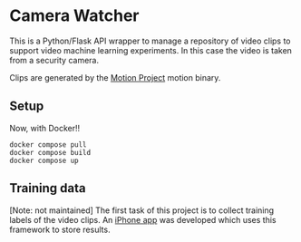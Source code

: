 # Camera Watcher

This is a Python/Flask API wrapper to manage a repository of video clips to support video machine learning experiments. In this case the video is taken from a security camera.

Clips are generated by the [Motion Project](https://github.com/Motion-Project/motion) motion binary.  

## Setup

Now, with Docker!! 

```
docker compose pull
docker compose build
docker compose up
```

## Training data

[Note: not maintained] The first task of this project is to collect training labels of the video clips. An [iPhone app](https://github.com/tomwhipple/camera-trainer) was developed which uses this framework to store results.

